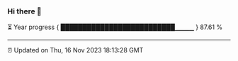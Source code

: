 ### Hi there 👋

⏳ Year progress { ██████████████████████████▁▁▁▁ } 87.61 %

---

⏰ Updated on Thu, 16 Nov 2023 18:13:28 GMT
